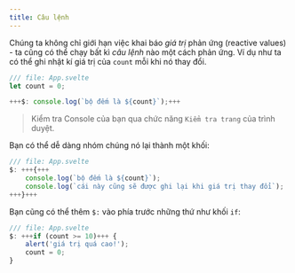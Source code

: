 ```yaml
---
title: Câu lệnh
---
```


Chúng ta không chỉ giới hạn việc khai báo _giá trị_ phản ứng (reactive values) - ta cũng có thể chạy bất kì _câu lệnh_ nào một cách phản ứng. Ví dụ như ta có thể ghi nhật kí giá trị của `count` mỗi khi nó thay đổi.

```js
/// file: App.svelte
let count = 0;

+++$: console.log(`bộ đếm là ${count}`);+++
```

> Kiểm tra Console của bạn qua chức năng `Kiểm tra trang` của trình duyệt.

Bạn có thể dễ dàng nhóm chúng nó lại thành một khối:

```js
/// file: App.svelte
$: +++{+++
	console.log(`bộ đếm là ${count}`);
	console.log(`cái này cũng sẽ được ghi lại khi giá trị thay đổi`);
+++}+++
```

<!-- FIXME: thứ gì cơ? -->
Bạn cũng có thể thêm `$:` vào phía trước những thứ như khối `if`:

```js
/// file: App.svelte
$: +++if (count >= 10)+++ {
	alert('giá trị quá cao!');
	count = 0;
}
```
